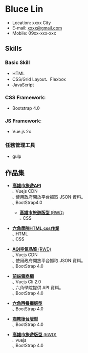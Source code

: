 # Bluce Lin

- Location: xxxx City
- E-mail: xxxx@gmail.com
- Mobile: 09xx-xxx-xxx

## Skills

### Basic Skill

* HTML
* CSS/Grid Layout、Flexbox 
* JavaScript 


### CSS Framework:
* Bootstrap 4.0 

### JS Framework:

* Vue.js 2x

### 任務管理工具
* gulp 


## 作品集 
- <a href="https://barrylinx.github.io/Demo/" target="_blank"><B> 高雄市旅遊API </B> </a> <BR>
  ⌞ Vuejs CDN  <BR>
  ⌞ 使用政府開放平台抓取 JSON 資料。<BR>
  ⌞ BootStrap4.0

  - <a href="https://barrylinx.github.io/T2EWeek/week2/T2EWeek2.html" target="_blank"><B> 高雄市旅遊版型 </B> (RWD)</a> <BR>
  ⌞ CSS <BR>

 - <a href="https://barrylinx.github.io/bootstarp4Dashboard/CSSPsd.html?" target="_blank"><B>六角學院HTML,css作業 </B> </a> <BR> 
  ⌞ HTML <BR>
  ⌞ CSS

- <a href= "https://barrylinx.github.io/Vue-PM25-homeWork/" target="_blank"><B> AQI空氣品質 </B> (RWD)</a> <BR>
  ⌞ Vuejs CDN  <BR>
  ⌞ 使用政府開放平台抓取 JSON 資料。<BR>
  ⌞ BootStrap 4.0

- <a href="https://barrylinx.github.io/vue-tryShopping/dist/#/" target="_blank"><B> 前端電商網 </B> </a> <BR>
  ⌞ Vuejs Cli 2.0  <BR>
  ⌞ 六角學院提供 API 資料。<BR>
  ⌞ BootStrap 4.0

 - <a href="https://barrylinx.github.io/bootstarp4Dashboard/restrant.html#" target="_blank"><B> 六角西餐廳版型 </B> </a> <BR> 
  ⌞ BootStrap 4.0

- <a href="https://barrylinx.github.io/bootstarp4Dashboard/Dashboard_relay.html#" target="_blank"><B>商務後台版型  </B> </a> <BR> 
  ⌞ BootStrap 4.0


 - <a href="https://barrylinx.github.io/Demo/" target="_blank"><B> 高雄市旅遊版型 </B> (RWD)</a> <BR>
  ⌞ vuejs <BR>
  ⌞ BootStrap 4.0

